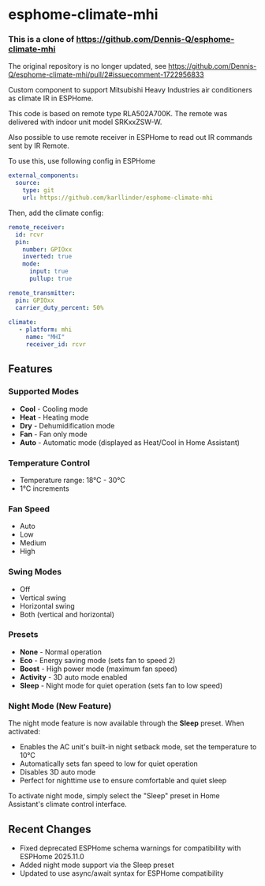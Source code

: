 # esphome-climate-mhi
### This is a clone of https://github.com/Dennis-Q/esphome-climate-mhi
The original repository is no longer updated, see https://github.com/Dennis-Q/esphome-climate-mhi/pull/2#issuecomment-1722956833

Custom component to support Mitsubishi Heavy Industries air conditioners as climate IR in ESPHome.

This code is based on remote type RLA502A700K.
The remote was delivered with indoor unit model SRKxxZSW-W.

Also possible to use remote receiver in ESPHome to read out IR commands sent by IR Remote.

To use this, use following config in ESPHome

```yaml
external_components:
  source:
    type: git
    url: https://github.com/karllinder/esphome-climate-mhi
```
Then, add the climate config:

```yaml
remote_receiver:
  id: rcvr
  pin:
    number: GPIOxx
    inverted: true
    mode:
      input: true
      pullup: true

remote_transmitter:
  pin: GPIOxx
  carrier_duty_percent: 50%
  
climate:
   - platform: mhi
     name: "MHI"
     receiver_id: rcvr
```

## Features

### Supported Modes
- **Cool** - Cooling mode
- **Heat** - Heating mode  
- **Dry** - Dehumidification mode
- **Fan** - Fan only mode
- **Auto** - Automatic mode (displayed as Heat/Cool in Home Assistant)

### Temperature Control
- Temperature range: 18°C - 30°C
- 1°C increments

### Fan Speed
- Auto
- Low
- Medium
- High

### Swing Modes
- Off
- Vertical swing
- Horizontal swing
- Both (vertical and horizontal)

### Presets
- **None** - Normal operation
- **Eco** - Energy saving mode (sets fan to speed 2)
- **Boost** - High power mode (maximum fan speed)
- **Activity** - 3D auto mode enabled
- **Sleep** - Night mode for quiet operation (sets fan to low speed)

### Night Mode (New Feature)
The night mode feature is now available through the **Sleep** preset. When activated:
- Enables the AC unit's built-in night setback mode, set the temperature to 10°C
- Automatically sets fan speed to low for quiet operation
- Disables 3D auto mode
- Perfect for nighttime use to ensure comfortable and quiet sleep

To activate night mode, simply select the "Sleep" preset in Home Assistant's climate control interface.

## Recent Changes
- Fixed deprecated ESPHome schema warnings for compatibility with ESPHome 2025.11.0
- Added night mode support via the Sleep preset
- Updated to use async/await syntax for ESPHome compatibility
